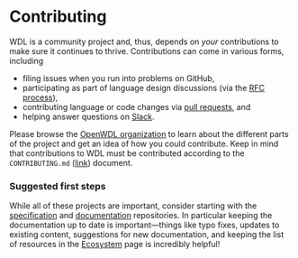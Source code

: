 # Contributing

WDL is a community project and, thus, depends on _your_ contributions to make sure it
continues to thrive. Contributions can come in various forms, including

- filing issues when you run into problems on GitHub,
- participating as part of language design discussions (via the [RFC process]),
- contributing language or code changes via [pull requests], and
- helping answer questions on [Slack][slack-invite].

Please browse the [OpenWDL organization] to learn about the different parts of the
project and get an idea of how you could contribute. Keep in mind that contributions to
WDL must be contributed according to the `CONTRIBUTING.md` ([link][contributing-md])
document.

### Suggested first steps

While all of these projects are important, consider starting with the [specification]
and [documentation] repositories. In particular keeping the documentation up to date is
important—things like typo fixes, updates to existing content, suggestions for new
documentation, and keeping the list of resources in the [Ecosystem](./ecosystem.md) page
is incredibly helpful!

[documentation]: https://github.com/openwdl/wdl-docs/
[OpenWDL organization]: https://github.com/openwdl/
[pull requests]: https://docs.github.com/en/pull-requests/collaborating-with-pull-requests/proposing-changes-to-your-work-with-pull-requests/creating-a-pull-request
[RFC process]: https://github.com/openwdl/wdl/blob/wdl-1.2/RFC.md
[slack-invite]: https://join.slack.com/t/openwdl/shared_invite/zt-ctmj4mhf-cFBNxIiZYs6SY9HgM9UAVw
[specification]: https://github.com/openwdl/wdl/
[contributing-md]: https://github.com/openwdl/wdl/blob/wdl-1.2/CONTRIBUTING.md
